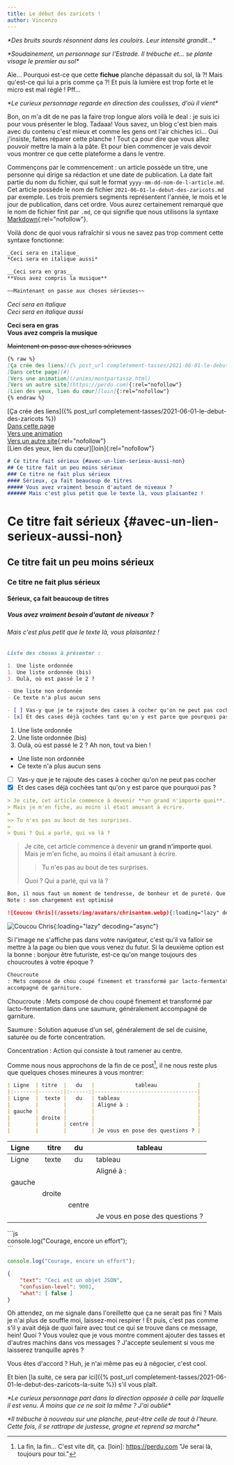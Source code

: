 ```yaml
---
title: Le début des zaricots !
author: Vincenzo
---
```


_\*Des bruits sourds résonnent dans les couloirs. Leur intensité grandit...\*_

_\*Soudainement, un personnage sur l'Estrade. Il trébuche et... se plante visage le premier au sol\*_

Aïe... Pourquoi est-ce que cette **fichue** planche dépassait du sol, là ?! Mais qu'est-ce qui lui a pris comme ça ?! Et
puis là lumière est trop forte et le micro est mal réglé ! Pff...

_\*Le curieux personnage regarde en direction des coulisses, d'où il vient\*_

Bon, on m'a dit de ne pas la faire trop longue alors voilà le deal : je suis ici pour vous présenter le blog. Tadaaa!
Vous savez, un blog c'est bien mais avec du contenu c'est mieux et comme les gens ont l'air chiches ici... Oui
j'insiste, faites réparer cette planche ! Tout ça pour dire que vous allez pouvoir mettre la main à la pâte. Et pour
bien commencer je vais devoir vous montrer ce que cette plateforme a dans le ventre.

Commençons par le commencement : un article possède un titre, une personne qui dirige sa rédaction et une date de
publication. La date fait partie du nom du fichier, qui suit le format `yyyy-mm-dd-nom-de-l-article.md`. Cet article
possède le nom de fichier `2021-06-01-le-debut-des-zaricots.md` par exemple. Les trois premiers segments représentent
l'année, le mois et le jour de publication, dans cet ordre. Vous aurez certainement remarqué que le nom de fichier finit
par `.md`, ce qui signifie que nous utilisons la syntaxe [Markdown](https://www.markdownguide.org/cheat-sheet/){:rel="nofollow"}.

Voilà donc de quoi vous rafraîchir si vous ne savez pas trop comment cette syntaxe fonctionne:


```md
_Ceci sera en italique_  
*Ceci sera en italique aussi*

__Ceci sera en gras__  
**Vous avez compris la musique**

~~Maintenant on passe aux choses sérieuses~~
```

_Ceci sera en italique_  
*Ceci sera en italique aussi*

__Ceci sera en gras__  
**Vous avez compris la musique**

~~Maintenant on passe aux choses sérieuses~~

```md
{% raw %}
[Ça crée des liens]({% post_url completement-tasses/2021-06-01-le-debut-des-zaricots %})  
[Dans cette page](#)  
[Vers une animation](/anims/montpartasse.html)  
[Vers un autre site](https://perdu.com){:rel="nofollow"}  
[Lien des yeux, lien du cœur][loin]{:rel="nofollow"}
{% endraw %}
```

[Ça crée des liens]({% post_url completement-tasses/2021-06-01-le-debut-des-zaricots %})  
[Dans cette page](#)  
[Vers une animation](/anims/montpartasse.html)  
[Vers un autre site](https://perdu.com){:rel="nofollow"}  
[Lien des yeux, lien du cœur][loin]{:rel="nofollow"}

```md
# Ce titre fait sérieux {#avec-un-lien-serieux-aussi-non}
## Ce titre fait un peu moins sérieux
### Ce titre ne fait plus sérieux
#### Sérieux, ça fait beaucoup de titres
##### Vous avez vraiment besoin d'autant de niveaux ?
###### Mais c'est plus petit que le texte là, vous plaisantez !
```

# Ce titre fait sérieux {#avec-un-lien-serieux-aussi-non}
## Ce titre fait un peu moins sérieux
### Ce titre ne fait plus sérieux
#### Sérieux, ça fait beaucoup de titres
##### Vous avez vraiment besoin d'autant de niveaux ?
###### Mais c'est plus petit que le texte là, vous plaisantez !

```md
Liste des choses à présenter :

1. Une liste ordonnée
1. Une liste ordonnée (bis)
3. Oulà, où est passé le 2 ?

- Une liste non ordonnée
- Ce texte n'a plus aucun sens

- [ ] Vas-y que je te rajoute des cases à cocher qu'on ne peut pas cocher
- [x] Et des cases déjà cochées tant qu'on y est parce que pourquoi pas ?
```

1. Une liste ordonnée
1. Une liste ordonnée (bis)
3. Oulà, où est passé le 2 ? Ah non, tout va bien !

- Une liste non ordonnée
- Ce texte n'a plus aucun sens

- [ ] Vas-y que je te rajoute des cases à cocher qu'on ne peut pas cocher
- [x] Et des cases déjà cochées tant qu'on y est parce que pourquoi pas ?

```md
> Je cite, cet article commence à devenir **un grand n'importe quoi**.
> Mais je m'en fiche, au moins il était amusant à écrire.
>
>> Tu n'es pas au bout de tes surprises.
>
> Quoi ? Qui a parlé, qui va là ?
```

> Je cite, cet article commence à devenir **un grand n'importe quoi**.
> Mais je m'en fiche, au moins il était amusant à écrire.
>
>> Tu n'es pas au bout de tes surprises.
>
> Quoi ? Qui a parlé, qui va là ?


```md
Bon, il nous faut un moment de tendresse, de bonheur et de pureté. Que diriez-vous d'un Yoshi bleu ?
Note : son chargement est optimisé

![Coucou Chris](/assets/img/avatars/chrisantem.webp){:loading="lazy" decoding="async"}
```

![Coucou Chris](/assets/img/avatars/chrisantem.webp){:loading="lazy" decoding="async"}

Si l'image ne s'affiche pas dans votre navigateur, c'est qu'il va falloir se mettre à la page ou bien que vous venez du
futur. Si la deuxième option est la bonne : bonjour être futuriste, est-ce qu'on mange toujours des choucroutes à votre
époque ?

```md
Choucroute
: Mets composé de chou coupé finement et transformé par lacto-fermentation dans une saumure, généralement
accompagné de garniture.
```

Choucroute
: Mets composé de chou coupé finement et transformé par lacto-fermentation dans une saumure, généralement
accompagné de garniture.

Saumure
: Solution aqueuse d'un sel, généralement de sel de cuisine, saturée ou de forte concentration.

Concentration
: Action qui consiste à tout ramener au centre.

Comme nous nous approchons de la fin de ce post[^1], il ne nous reste plus que quelques choses mineures à vous
montrer:

```md
| Ligne  | titre  |   du   |             tableau             |
|:-------|-------:|:------:|---------------------------------|
| Ligne  |  texte |   du   | tableau                         |
|        |        |        | Aligné à :                      |
| gauche |        |        |                                 |
|        | droite |        |                                 |
|        |        | centre |                                 |
|        |        |        | Je vous en pose des questions ? |
```

| Ligne  | titre  |   du   |             tableau             |
|:-------|-------:|:------:|---------------------------------|
| Ligne  |  texte |   du   | tableau                         |
|        |        |        | Aligné à :                      |
| gauche |        |        |                                 |
|        | droite |        |                                 |
|        |        | centre |                                 |
|        |        |        | Je vous en pose des questions ? |

\`\`\`js  
console.log("Courage, encore un effort");  
\`\`\`

```js
console.log("Courage, encore un effort");
```

```json
{
    "text": "Ceci est un objet JSON",
    "confusion-level": 9001,
    "what": [ false ]
}
```

Oh attendez, on me signale dans l'oreillette que ça ne serait pas fini ? Mais je n'ai plus de souffle moi, laissez-moi
respirer ! Et puis, c'est pas comme s'il y avait déjà de quoi faire avec tout ce qui se trouve dans ce message, hein!
Quoi ? Vous voulez que je vous montre comment ajouter des tasses et d'autres machins dans vos messages ? J'accepte
seulement si vous me laisserez tranquille après ?

Vous êtes d'accord ? Huh, je n'ai même pas eu à négocier, c'est cool.

Et bien [la suite, ce sera par ici]({% post_url completement-tasses/2021-06-01-le-debut-des-zaricots-la-suite %}) s'il
vous plaît.

_\*Le curieux personnage part dans la direction opposée à celle par laquelle il est venu. À moins que ce ne soit la même
? J'ai oublié\*_

_\*Il trébuche à nouveau sur une planche, peut-être celle de tout à l'heure. Cette fois, il se rattrape de justesse,
grogne et reprend sa marche\*_

[^1]: La fin, la fin... C'est vite dit, ça.
[loin]: https://perdu.com "Je serai là, toujours pour toi."